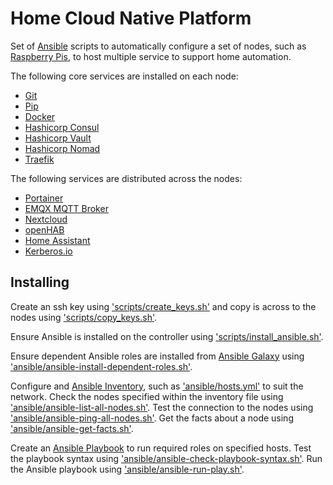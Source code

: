 # Home Cloud Native Platform

Set of [Ansible](https://www.ansible.com/) scripts to automatically configure a set of nodes, such as [Raspberry Pis](https://www.raspberrypi.org/), to host multiple service to support home automation.

The following core services are installed on each node:

* [Git](https://git-scm.com/)
* [Pip](https://pypi.org/project/pip/)
* [Docker](https://www.docker.com/)
* [Hashicorp Consul](https://www.consul.io/)
* [Hashicorp Vault](https://www.hashicorp.com/products/vault/)
* [Hashicorp Nomad](https://www.hashicorp.com/products/nomad)
* [Traefik](https://traefik.io/)

The following services are distributed across the nodes:

* [Portainer](https://www.portainer.io/)
* [EMQX MQTT Broker](https://www.emqx.io/)
* [Nextcloud](https://nextcloud.com/)
* [openHAB](https://www.openhab.org/)
* [Home Assistant](https://www.home-assistant.io/)
* [Kerberos.io](https://www.kerberos.io/)

## Installing

Create an ssh key using ['scripts/create_keys.sh'](scripts/create_keys.sh) and copy is across to the nodes using ['scripts/copy_keys.sh'](scripts/copy_keys.sh).

Ensure Ansible is installed on the controller using ['scripts/install_ansible.sh'](scripts/install_ansible.sh).

Ensure dependent Ansible roles are installed from [Ansible Galaxy](https://galaxy.ansible.com/) using ['ansible/ansible-install-dependent-roles.sh'](ansible/ansible-install-dependent-roles.sh).

Configure and [Ansible Inventory](https://docs.ansible.com/ansible/latest/user_guide/intro_inventory.html), such as ['ansible/hosts.yml'](ansible/hosts.yml) to suit the network. Check the nodes specified within the inventory file using ['ansible/ansible-list-all-nodes.sh'](ansible/ansible-list-all-nodes.sh). Test the connection to the nodes using ['ansible/ansible-ping-all-nodes.sh'](ansible/ansible-ping-all-nodes.sh). Get the facts about a node using ['ansible/ansible-get-facts.sh'](ansible/ansible-get-facts.sh).

Create an [Ansible Playbook](https://docs.ansible.com/ansible/latest/user_guide/playbooks.html) to run required roles on specified hosts. Test the playbook syntax using ['ansible/ansible-check-playbook-syntax.sh'](ansible/ansible-check-playbook-syntax.sh). Run the Ansible playbook using ['ansible/ansible-run-play.sh'](ansible/ansible-run-play.sh).
